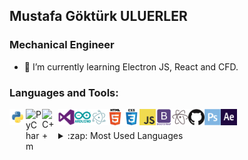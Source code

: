 ## Mustafa Göktürk ULUERLER
### Mechanical Engineer

- 🌱 I’m currently learning Electron JS, React and CFD.

### Languages and Tools:
<img align="left" alt="Python" width="26px" src="https://raw.githubusercontent.com/github/explore/80688e429a7d4ef2fca1e82350fe8e3517d3494d/topics/python/python.png" />
<img align="left" alt="PyCharm" width="26px" src="https://raw.githubusercontent.com/gilbarbara/logos/f4c8e8b933aa80ce83b6d6d387e016bf4cb4e376/logos/pycharm.svg" />
<img align="left" alt="C++" width="26px" src="https://raw.githubusercontent.com/abranhe/programming-languages-logos/master/src/cpp/cpp.png" />
<img align="left" alt="Visual Studio" width="26px" src="https://raw.githubusercontent.com/devicons/devicon/9f4f5cdb393299a81125eb5127929ea7bfe42889/icons/visualstudio/visualstudio-plain.svg" />
<img align="left" alt="Arduino" width="26px" src="https://raw.githubusercontent.com/devicons/devicon/9f4f5cdb393299a81125eb5127929ea7bfe42889/icons/arduino/arduino-original-wordmark.svg" />
<img align="left" alt="Electron JS" width="26px" src="https://raw.githubusercontent.com/devicons/devicon/9f4f5cdb393299a81125eb5127929ea7bfe42889/icons/electron/electron-original.svg" />
<img align="left" alt="HTML5" width="26px" src="https://raw.githubusercontent.com/github/explore/80688e429a7d4ef2fca1e82350fe8e3517d3494d/topics/html/html.png" />
<img align="left" alt="CSS3" width="26px" src="https://raw.githubusercontent.com/github/explore/80688e429a7d4ef2fca1e82350fe8e3517d3494d/topics/css/css.png" />
<img align="left" alt="JavaScript" width="26px" src="https://raw.githubusercontent.com/github/explore/80688e429a7d4ef2fca1e82350fe8e3517d3494d/topics/javascript/javascript.png"/>
<img align="left" alt="Bootstrap" width="26px" src="https://raw.githubusercontent.com/devicons/devicon/master/icons/bootstrap/bootstrap-plain-wordmark.svg" />
<img align="left" alt="Atom" width="26px" src="https://raw.githubusercontent.com/devicons/devicon/9f4f5cdb393299a81125eb5127929ea7bfe42889/icons/atom/atom-original.svg" />
<img align="left" alt="GitHub" width="26px" src="https://raw.githubusercontent.com/github/explore/78df643247d429f6cc873026c0622819ad797942/topics/github/github.png" />
<img align="left" alt="Photoshop" width="26px" src="https://raw.githubusercontent.com/devicons/devicon/9f4f5cdb393299a81125eb5127929ea7bfe42889/icons/photoshop/photoshop-plain.svg" />
<img align="left" alt="After Effects" width="26px" src="https://raw.githubusercontent.com/devicons/devicon/9f4f5cdb393299a81125eb5127929ea7bfe42889/icons/aftereffects/aftereffects-plain.svg" />
<br>
<br>
<details>
  <summary>:zap: Most Used Languages</summary>
<img align="center" alt="GitHub Top Languages" src="https://github-readme-stats.vercel.app/api/top-langs/?username=mguluerler" />
</details>
